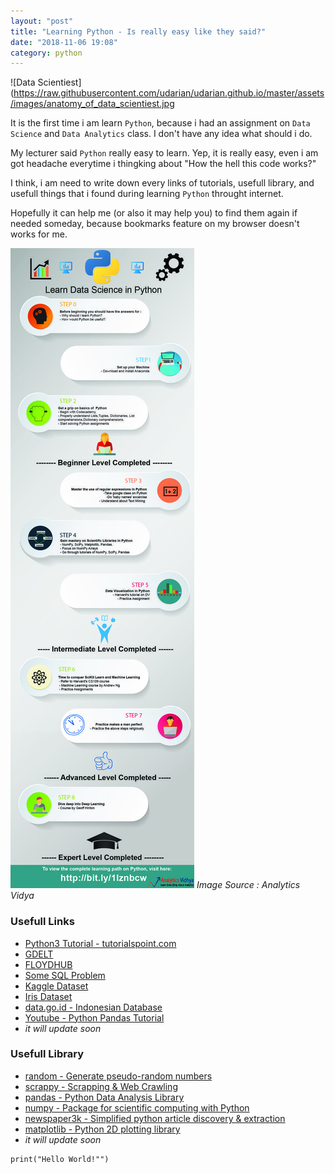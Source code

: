 ```yaml
---
layout: "post"
title: "Learning Python - Is really easy like they said?"
date: "2018-11-06 19:08"
category: python
---
```

![Data Scientiest](https://raw.githubusercontent.com/udarian/udarian.github.io/master/assets/images/anatomy_of_data_scientiest.jpg

It is the first time i am learn `Python`, because i had an assignment on `Data Science` and `Data Analytics` class. I don't have any idea what should i do.

My lecturer said `Python` really easy to learn. Yep, it is really easy, even i am got headache everytime i thingking about "How the hell this code works?"

I think, i am need to write down every links of tutorials, usefull library, and usefull things that i found during learning `Python` throught internet.

Hopefully it can help me (or also it may help you) to find them again if needed someday, because bookmarks feature on my browser doesn't works for me.

![learning python](https://raw.githubusercontent.com/udarian/udarian.github.io/master/assets/images/learn-python.jpg)
_Image Source : Analytics Vidya_

### Usefull Links
- [Python3 Tutorial - tutorialspoint.com](https://www.tutorialspoint.com/python3)
- [GDELT](https://www.gdeltproject.org/)
- [FLOYDHUB](https://www.floydhub.com/)
- [Some SQL Problem](https://richardtwatson.com/dm6e/Reader/ClassicModels.html)
- [Kaggle Dataset](https://www.kaggle.com/datasets)
- [Iris Dataset](https://archive.ics.uci.edu/ml/datasets/iris)
- [data.go.id - Indonesian Database](https://data.go.id)
- [Youtube - Python Pandas Tutorial](https://www.youtube.com/playlist?list=PLeo1K3hjS3uuASpe-1LjfG5f14Bnozjwy)
- _it will update soon_

### Usefull Library
- [random - Generate pseudo-random numbers](https://docs.python.org/3/library/random.html)
- [scrappy - Scrapping & Web Crawling](https://scrapy.org/)
- [pandas - Python Data Analysis Library](https://pandas.pydata.org/)
- [numpy - Package for scientific computing with Python](http://www.numpy.org/)
- [newspaper3k - Simplified python article discovery & extraction](https://pypi.org/project/newspaper3k/)
- [matplotlib - Python 2D plotting library](https://matplotlib.org/index.html)
- _it will update soon_

```
print("Hello World!"")
```
